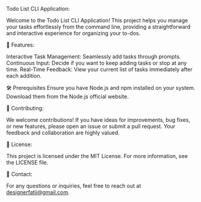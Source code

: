 
Todo List CLI Application:

Welcome to the Todo List CLI Application! This project helps you manage your tasks effortlessly from the command line, providing a straightforward and interactive experience for organizing your to-dos.

🌟 Features:

Interactive Task Management: Seamlessly add tasks through prompts.
Continuous Input: Decide if you want to keep adding tasks or stop at any time.
Real-Time Feedback: View your current list of tasks immediately after each addition.

🛠️ Prerequisites
Ensure you have Node.js and npm installed on your system. Download them from the Node.js official website.

🤝 Contributing:

We welcome contributions! If you have ideas for improvements, bug fixes, or new features, please open an issue or submit a pull request. Your feedback and collaboration are highly valued.

📜 License:

This project is licensed under the MIT License. For more information, see the LICENSE file.

📧 Contact:

For any questions or inquiries, feel free to reach out at designerfatii@gmail.com.

